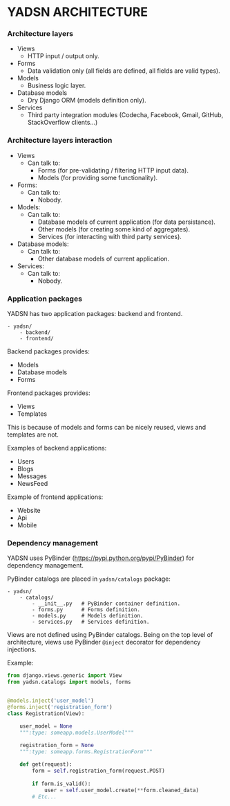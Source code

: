 # YADSN ARCHITECTURE

### Architecture layers

- Views
    - HTTP input / output only.
- Forms
    - Data validation only (all fields are defined, all fields are valid types).
- Models
    - Business logic layer.
- Database models
    - Dry Django ORM (models definition only).
- Services
    - Third party integration modules (Codecha, Facebook, Gmail, GitHub, StackOverflow clients...)

### Architecture layers interaction

- Views
    - Can talk to:
        - Forms (for pre-validating / filtering HTTP input data).
        - Models (for providing some functionality).
- Forms:
    - Can talk to:
        - Nobody.
- Models:
    - Can talk to:
        - Database models of current application (for data persistance).
        - Other models (for creating some kind of aggregates).
        - Services (for interacting with third party services).
- Database models:
    - Can talk to:
        - Other database models of current application.
- Services:
    - Can talk to:
        - Nobody.
        
### Application packages

YADSN has two application packages: backend and frontend.

```
- yadsn/
    - backend/
    - frontend/
```

Backend packages provides:
- Models
- Database models
- Forms

Frontend packages provides:
- Views
- Templates

This is because of models and forms can be nicely reused, views and templates are not.

Examples of backend applications:
- Users
- Blogs
- Messages
- NewsFeed

Example of frontend applications:
- Website
- Api
- Mobile

### Dependency management

YADSN uses PyBinder (https://pypi.python.org/pypi/PyBinder) for dependency management.

PyBinder catalogs are placed in `yadsn/catalogs` package:

```
- yadsn/
    - catalogs/
        - __init__.py   # PyBinder container definition.
        - forms.py      # Forms definition.
        - models.py     # Models definition.
        - services.py   # Services definition.
```

Views are not defined using PyBinder catalogs. Being on the top level of architecture, views use PyBinder `@inject` decorator for dependency injections.

Example:

```python
from django.views.generic import View
from yadsn.catalogs import models, forms


@models.inject('user_model')
@forms.inject('registration_form')
class Registration(View):

    user_model = None
    """:type: someapp.models.UserModel"""
    
    registration_form = None
    """:type: someapp.forms.RegistrationForm"""

    def get(request):
        form = self.registration_form(request.POST)
        
        if form.is_valid():
            user = self.user_model.create(**form.cleaned_data)
        # Etc...
```
